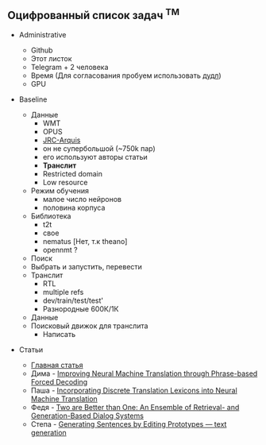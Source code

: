 ## Оцифрованный список задач <sup>TM</sup>

* Administrative
  * Github
  * Этот листок
  * Telegram + 2 человека
  * Время (Для согласования пробуем использовать [дудл](https://doodle.com/poll/kkb3ed7aiex2su59))
  * GPU

* Baseline
  * Данные
    * WMT
    * OPUS
    * [JRC-Arquis](https://wt-public.emm4u.eu/Acquis/JRC-Acquis.3.0/corpus/)
     * он не супербольшой (~750k пар)
     * его используют авторы статьи
    * **Транслит**
    * Restricted domain
    * Low resource
  * Режим обучения
      * малое число нейронов
      * половина корпуса
  * Библиотека
    * t2t
    * свое
    * nematus
      [Нет, т.к theano]
    * opennmt ?
  * Поиск
  * Выбрать и запустить, перевести
  * Транслит
    * RTL
    * multiple refs
    * dev/train/test/test'
    * Разнородные 600К/1К
  * Данные
  * Поисковый движок для транслита
    * Написать
* Статьи
  * [Главная статья](https://arxiv.org/pdf/1705.07267.pdf)
  * Дима - [Improving Neural Machine Translation through Phrase-based Forced Decoding](https://arxiv.org/pdf/1711.00309.pdf)
  * Паша - [Incorporating Discrete Translation Lexicons into Neural Machine Translation](https://arxiv.org/pdf/1606.02006.pdf)
  * Федя - [Two are Better than One: An Ensemble of Retrieval- and Generation-Based Dialog Systems](https://arxiv.org/pdf/1610.07149.pdf)
  * Степа - [Generating Sentences by Editing Prototypes — text generation](https://arxiv.org/pdf/1709.08878.pdf)
